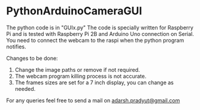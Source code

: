 # PythonArduinoCameraGUI
The python code is in "GUIx.py"
The code is specially written for Raspberry Pi and is tested with Raspberry Pi 2B and Arduino Uno connection on Serial.
You need to connect the webcam to the raspi when the python program notifies.

Changes to be done:
1. Change the image paths or remove if not required.
2. The webcam program killing process is not accurate.
3. The frames sizes are set for a 7 inch display, you can change 
   as needed.

For any queries feel free to send a mail on adarsh.pradyut@gmail.com
